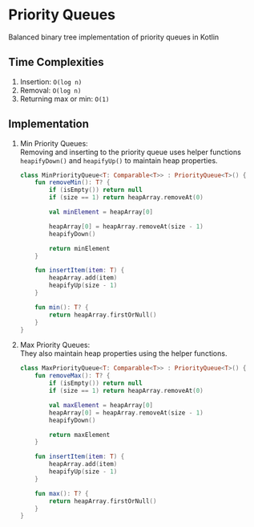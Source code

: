 # Priority Queues
Balanced binary tree implementation of priority queues in Kotlin

## Time Complexities
1. Insertion: `O(log n)`
2. Removal: `O(log n)`
3. Returning max or min: `O(1)`

## Implementation
1. Min Priority Queues:  
   Removing and inserting to the priority queue uses helper functions `heapifyDown()` and `heapifyUp()` to maintain heap properties.  
   
    ```kotlin
    class MinPriorityQueue<T: Comparable<T>> : PriorityQueue<T>() {
        fun removeMin(): T? {
            if (isEmpty()) return null
            if (size == 1) return heapArray.removeAt(0)
    
            val minElement = heapArray[0]
    
            heapArray[0] = heapArray.removeAt(size - 1)
            heapifyDown()
    
            return minElement
        }
    
        fun insertItem(item: T) {
            heapArray.add(item)
            heapifyUp(size - 1)
        }
    
        fun min(): T? {
            return heapArray.firstOrNull()
        }
    }
    ```
  
2. Max Priority Queues:  
   They also maintain heap properties using the helper functions.  
   
    ```kotlin
    class MaxPriorityQueue<T: Comparable<T>> : PriorityQueue<T>() {
        fun removeMax(): T? {
            if (isEmpty()) return null
            if (size == 1) return heapArray.removeAt(0)
    
            val maxElement = heapArray[0]
            heapArray[0] = heapArray.removeAt(size - 1)
            heapifyDown()
    
            return maxElement
        }
    
        fun insertItem(item: T) {
            heapArray.add(item)
            heapifyUp(size - 1)
        }
    
        fun max(): T? {
            return heapArray.firstOrNull()
        }
    }
    ```
